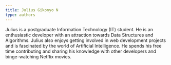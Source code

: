 ```yaml
---
title: Julius Gikonyo N
type: authors
---
```


Julius is a postgraduate Information Technology (IT) student. He is an enthusiastic developer with an attraction towards Data Structures and Algorithms. Julius also enjoys getting involved in web development projects and is fascinated by the world of Artificial Intelligence. He spends his free time contributing and sharing his knowledge with other developers and binge-watching Netflix movies.